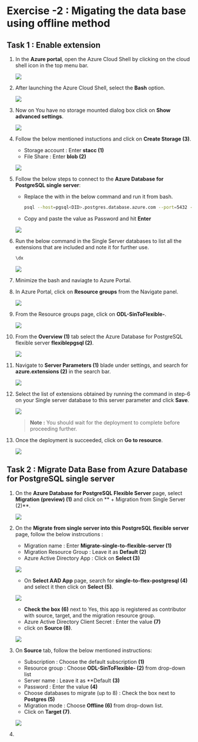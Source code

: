 # Exercise -2 : Migating the data base using offline method


## Task 1 : Enable extension

1. In the **Azure portal**, open the Azure Cloud Shell by clicking on the cloud shell icon in the top menu bar.

    ![](Images/E2I1S1.png)
2. After launching the Azure Cloud Shell, select the **Bash** option.

    ![](Images/E2T1S2.png)
    
3. Now on You have no storage mounted dialog box click on **Show advanced settings**.

   ![](Images/E2T1S3.png)
   
4. Follow the below mentioned instuctions and click on **Create Storage (3)**.

    - Storage account : Enter **stacc<inject key="DeploymentID" enableCopy="false"/> (1)**
    - File Share : Enter **blob (2)**

    ![](Images/E2T1S4.png)
    
5. Follow the below steps to connect to the **Azure Database for PostgreSQL single server**:

   - Replace the **<DID>** with **<inject key="DeploymentID" enableCopy="true"/>** in the below command and run it from bash.
    
       ```bash
       psql --host=pgsql<DID>.postgres.database.azure.com --port=5432 --username=demouser@pgsql<DID> --dbname=postgres
       ```
   - Copy and paste the value **<inject key="PostGre SQL Password" enableCopy="true"/>** as Password and hit **Enter**
    
   ![](Images/E2T1S5.png)
    
6. Run the below command in the Single Server databases to list all the extensions that are included and note it for further use.
    
    ```bash
    \dx
    ```
    
    ![](Images/E2T1S6.png)
    
7. Minimize the bash and naviagte to Azure Portal.
    
8. In Azure Portal, click on **Resource groups** from the Navigate panel.
    
    ![](Images/E2T1S8.png)
    
9. From the Resource groups page, click on **ODL-SinToFlexible-<inject key="DeploymentID" enableCopy="false"/>**.
    
    ![](Images/E2T1S9.png)
    
10. From the **Overview (1)** tab select the Azure Database for PostgreSQL flexible server **flexiblepgsql<inject key="DeploymentID" enableCopy="false"/> (2)**.
    
    ![](Images/E2T1S10.png)

11. Navigate to **Server Parameters (1)** blade under settings, and search for  **azure.extensions (2)** in the search bar.
    
    ![](Images/E2T1S11.png)
    
12. Select the list of extensions obtained by running the command in step-6 on your Single server database to this server parameter and click **Save**.
    
    ![](Images/save.png)
    
    
    > **Note :** You should wait for the deployment to complete before proceeding further.
       
13. Once the deployment is succeeded, click on **Go to resource**.
    
    ![](Images/E2T1S13.png)

    
## Task 2 : Migrate Data Base from Azure Database for PostgreSQL single server

    
1. On the **Azure Database for PostgreSQL Flexible Server** page, select **Migration (preview) (1)** and click on ** + Migration from Single Server (2)**.
    
     ![](Images/E2T2S1.png)
    
2. On the **Migrate from single server into this PostgreSQL flexible server** page, follow the below instrcutions :
    
    - Migration name : Enter **Migrate-single-to-flexible-server (1)**
    - Migration Resource Group : Leave it as **Default (2)**
    - Azure Active Directory App : Click on **Select (3)**
    
    ![](Images/E2T2S2.1.png)
    
    - On **Select AAD App** page, search for **single-to-flex-postgresql (4)** and select it then click on **Select (5)**.
    
     ![](Images/aad.png)
    
    - **Check the box (6)** next to Yes, this app is registered as contributor with source, target, and the migration resource group.
    - Azure Active Directory Client Secret : Enter the value **(7)**
    - click on **Source (8)**.
    
     ![](Images/source.png)

 3. On **Source** tab, follow the below mentioned instructions:
    
    - Subscription : Choose the default subscription **(1)**
    - Resource group : Choose **ODL-SinToFlexible-<inject key="DeploymentID" enableCopy="true"/> (2)** from drop-down list
    - Server name : Leave it as **Default **(3)**
    - Password : Enter the value **<inject key="PostGre SQL Password" enableCopy="true"/> (4)**
    - Choose databases to migrate (up to 8) : Check the box next to **Postgres (5)**
    - Migration mode : Choose **Offline (6)** from drop-down list.
    - Click on **Target (7)**.
    
    ![](Images/E2T2S3.png)
    
 4. 
